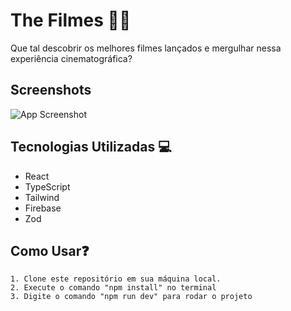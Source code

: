 # The Filmes 🎥🍿

Que tal descobrir os melhores filmes lançados e mergulhar nessa experiência cinematográfica?



## Screenshots

![App Screenshot](/src/assets/print.PNG)


## Tecnologias Utilizadas 💻

- React
- TypeScript
- Tailwind
- Firebase
- Zod

## Como Usar❓

    1. Clone este repositório em sua máquina local.
    2. Execute o comando "npm install" no terminal
    3. Digite o comando "npm run dev" para rodar o projeto

